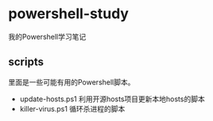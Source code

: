 # powershell-study
我的Powershell学习笔记

## scripts
里面是一些可能有用的Powershell脚本。

- update-hosts.ps1 利用开源hosts项目更新本地hosts的脚本
- killer-virus.ps1 循环杀进程的脚本
